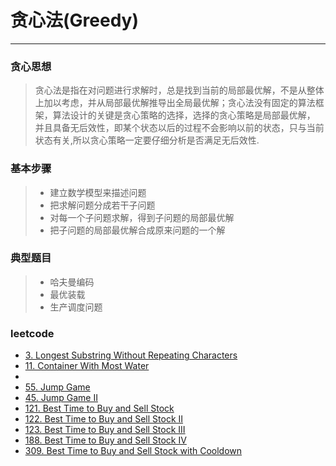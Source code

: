 # 贪心法(Greedy) #
***
### 贪心思想 ### 
>贪心法是指在对问题进行求解时，总是找到当前的局部最优解，不是从整体上加以考虑，并从局部最优解推导出全局最优解；贪心法没有固定的算法框架，算法设计的关键是贪心策略的选择，选择的贪心策略是局部最优解，
并且具备无后效性，即某个状态以后的过程不会影响以前的状态，只与当前状态有关,所以贪心策略一定要仔细分析是否满足无后效性.

### 基本步骤 ###
>+ 建立数学模型来描述问题
>+ 把求解问题分成若干子问题
>+ 对每一个子问题求解，得到子问题的局部最优解
>+ 把子问题的局部最优解合成原来问题的一个解

### 典型题目 ###
>+ 哈夫曼编码
>+ 最优装载
>+ 生产调度问题
### leetcode ###
>
+ [3. Longest Substring Without Repeating Characters](https://leetcode.com/problems/longest-substring-without-repeating-characters/)
+ [11. Container With Most Water](https://leetcode.com/problems/container-with-most-water/)
+
+ [55. Jump Game](https://leetcode.com/problems/jump-game/)
+ [45. Jump Game II](https://leetcode.com/problems/jump-game-ii/)
+ [121. Best Time to Buy and Sell Stock](https://leetcode.com/problems/best-time-to-buy-and-sell-stock/)
+ [122. Best Time to Buy and Sell Stock II](https://leetcode.com/problems/best-time-to-buy-and-sell-stock-ii/)
+ [123. Best Time to Buy and Sell Stock III](https://leetcode.com/problems/best-time-to-buy-and-sell-stock-iii/)
+ [188. Best Time to Buy and Sell Stock IV](https://leetcode.com/problems/best-time-to-buy-and-sell-stock-iv/)
+ [309. Best Time to Buy and Sell Stock with Cooldown](https://leetcode.com/problems/best-time-to-buy-and-sell-stock-with-cooldown/)
